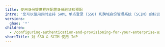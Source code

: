 ```yaml
---
title: 使用身份提供程序配置身份验证和预配
intro: '您可以使用同时支持 SAML 单点登录 (SSO) 和跨域身份管理系统 (SCIM) 的标识提供程序 (IdP) 来配置 {% data variables.product.product_location %} 的身份验证和用户预配。'
versions:
  ghae: '*'
children:
  - /configuring-authentication-and-provisioning-for-your-enterprise-using-azure-ad
shortTitle: 对 SSO & SCIM 使用 IdP
---
```


